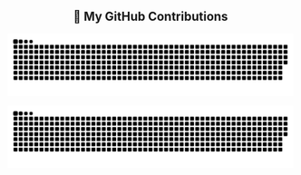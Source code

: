 <h2 align="center">🧠 My GitHub Contributions</h2>

<p align="center">
  <img src="https://raw.githubusercontent.com/mbyien/mbyien/main/dist/github-contribution-grid-snake-dark.svg" alt="snake animation" />
</p>

![Snake animation](https://raw.githubusercontent.com/mbyien/mbyien/main/dist/github-contribution-grid-snake-dark.svg)

<!--
**mbyien/mbyien** is a ✨ _special_ ✨ repository because its `README.md` (this file) appears on your GitHub profile.

Here are some ideas to get you started:

- 🔭 I’m currently working on ...
- 🌱 I’m currently learning ...
- 👯 I’m looking to collaborate on ...
- 🤔 I’m looking for help with ...
- 💬 Ask me about ...
- 📫 How to reach me: ...
- 😄 Pronouns: ...
- ⚡ Fun fact: ...
-->
